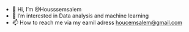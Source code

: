 - 👋 Hi, I’m @Housssemsalem
- 👀 I’m interested in Data analysis and machine learning
- 📫 How to reach me via my eamil adress houcemsalem@gmail.com

